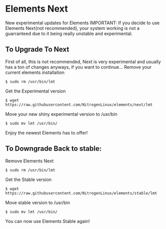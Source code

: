 # Elements Next
New experimental updates for Elements
IMPORTANT: If you decide to use Elements Next(not recommended), your system working is not a guarranteed due to it being really unstable and experimental.

## To Upgrade To Next
First of all, this is not recommended, Next is very experimental and usually has a ton of changes
anyways, if you want to continue...
Remove your current elements installation
``` 
$ sudo rm /usr/bin/lmt 
```
Get the Experimental version
``` 
$ wget https://raw.githubusercontent.com/NitrogenLinux/elements/next/lmt
```
Move your new shiny experimental version to /usr/bin
```
$ sudo mv lmt /usr/bin/
```
Enjoy the newest Elements has to offer!

## To Downgrade Back to stable:
Remove Elements Next
```
$ sudo rm /usr/bin/lmt
```
Get the Stable version
```
$ wget https://raw.githubusercontent.com/NitrogenLinux/elements/stable/lmt
```
Move stable version to /usr/bin
```
$ sudo mv lmt /usr/bin/
```
You can now use Elements Stable again!
